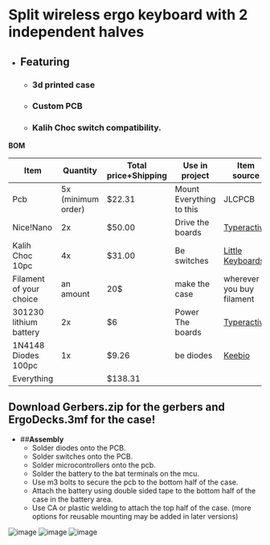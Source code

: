 # Split wireless ergo keyboard with 2 independent halves
- ## Featuring
  - ### 3d printed case
  - ### Custom PCB
  - ### Kalih Choc switch compatibility.

**BOM**

| Item |Quantity |Total price+Shipping|Use in project|Item source|
| ------------- | ------------- | ------------- | ------------- | ------------- |
| Pcb  | 5x (minimum order) |$22.31|Mount Everything to this|JLCPCB|
| Nice!Nano	  | 2x |$50.00|Drive the boards|[Typeractive](https://typeractive.xyz/products/nice-nano?_pos=1&_psq=nice%21&_ss=e&_v=1.0)|
|Kalih Choc 10pc	|4x|$31.00|Be switches|[Little Keyboards](https://www.littlekeyboards.com/collections/keyboard-switches/products/kailh-choc-low-profile-switches)|
|Filament of your choice|an amount|20$|make the case|wherever you buy filament|
|301230 lithium battery|2x|$6|Power The boards|[Typeractive](https://typeractive.xyz/products/lithium-battery-110mah?variant=43294731632871)|
|1N4148 Diodes 100pc|1x|$9.26|be diodes|[Keebio](https://keeb.io/products/1n4148-diodes)|
|Everything||$138.31|||

## **Download Gerbers.zip for the gerbers and ErgoDecks.3mf for the case!**
- ##**Assembly**
  - Solder diodes onto the PCB.
  - Solder switches onto the PCB.
  - Solder microcontrollers onto the pcb.
  - Solder the battery to the bat terminals on the mcu.
  - Use m3 bolts to secure the pcb to the bottom half of the case.
  - Attach the battery using double sided tape to the bottom half of the case in the battery area.
  - Use CA or plastic welding to attach the top half of the case. (more options for reusable mounting may be added in later versions)

![image](https://github.com/user-attachments/assets/4712b373-c182-4556-9e80-d0b9a6c7b6ed)
![image](https://github.com/user-attachments/assets/37c32809-bf4c-4fa4-82bf-326200d589b7)
![image](https://github.com/user-attachments/assets/054641cc-98f3-42de-8c28-08df6e4e4228)
